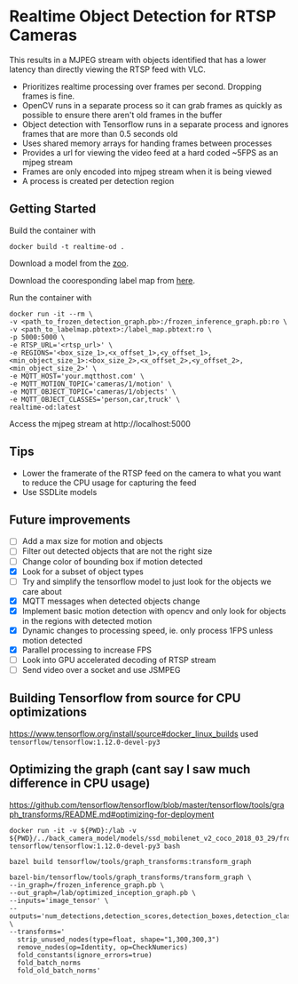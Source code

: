 # Realtime Object Detection for RTSP Cameras
This results in a MJPEG stream with objects identified that has a lower latency than directly viewing the RTSP feed with VLC.
- Prioritizes realtime processing over frames per second. Dropping frames is fine.
- OpenCV runs in a separate process so it can grab frames as quickly as possible to ensure there aren't old frames in the buffer
- Object detection with Tensorflow runs in a separate process and ignores frames that are more than 0.5 seconds old
- Uses shared memory arrays for handing frames between processes
- Provides a url for viewing the video feed at a hard coded ~5FPS as an mjpeg stream
- Frames are only encoded into mjpeg stream when it is being viewed
- A process is created per detection region

## Getting Started
Build the container with
```
docker build -t realtime-od .
```

Download a model from the [zoo](https://github.com/tensorflow/models/blob/master/research/object_detection/g3doc/detection_model_zoo.md).

Download the cooresponding label map from [here](https://github.com/tensorflow/models/tree/master/research/object_detection/data).

Run the container with
```
docker run -it --rm \
-v <path_to_frozen_detection_graph.pb>:/frozen_inference_graph.pb:ro \
-v <path_to_labelmap.pbtext>:/label_map.pbtext:ro \
-p 5000:5000 \
-e RTSP_URL='<rtsp_url>' \
-e REGIONS='<box_size_1>,<x_offset_1>,<y_offset_1>,<min_object_size_1>:<box_size_2>,<x_offset_2>,<y_offset_2>,<min_object_size_2>' \
-e MQTT_HOST='your.mqtthost.com' \
-e MQTT_MOTION_TOPIC='cameras/1/motion' \
-e MQTT_OBJECT_TOPIC='cameras/1/objects' \
-e MQTT_OBJECT_CLASSES='person,car,truck' \
realtime-od:latest
```

Access the mjpeg stream at http://localhost:5000

## Tips
- Lower the framerate of the RTSP feed on the camera to what you want to reduce the CPU usage for capturing the feed
- Use SSDLite models

## Future improvements
- [ ] Add a max size for motion and objects
- [ ] Filter out detected objects that are not the right size
- [ ] Change color of bounding box if motion detected
- [x] Look for a subset of object types
- [ ] Try and simplify the tensorflow model to just look for the objects we care about
- [x] MQTT messages when detected objects change
- [x] Implement basic motion detection with opencv and only look for objects in the regions with detected motion
- [x] Dynamic changes to processing speed, ie. only process 1FPS unless motion detected
- [x] Parallel processing to increase FPS
- [ ] Look into GPU accelerated decoding of RTSP stream
- [ ] Send video over a socket and use JSMPEG

## Building Tensorflow from source for CPU optimizations
https://www.tensorflow.org/install/source#docker_linux_builds
used `tensorflow/tensorflow:1.12.0-devel-py3`

## Optimizing the graph (cant say I saw much difference in CPU usage)
https://github.com/tensorflow/tensorflow/blob/master/tensorflow/tools/graph_transforms/README.md#optimizing-for-deployment
```
docker run -it -v ${PWD}:/lab -v ${PWD}/../back_camera_model/models/ssd_mobilenet_v2_coco_2018_03_29/frozen_inference_graph.pb:/frozen_inference_graph.pb:ro tensorflow/tensorflow:1.12.0-devel-py3 bash

bazel build tensorflow/tools/graph_transforms:transform_graph

bazel-bin/tensorflow/tools/graph_transforms/transform_graph \
--in_graph=/frozen_inference_graph.pb \
--out_graph=/lab/optimized_inception_graph.pb \
--inputs='image_tensor' \
--outputs='num_detections,detection_scores,detection_boxes,detection_classes' \
--transforms='
  strip_unused_nodes(type=float, shape="1,300,300,3")
  remove_nodes(op=Identity, op=CheckNumerics)
  fold_constants(ignore_errors=true)
  fold_batch_norms
  fold_old_batch_norms'
```